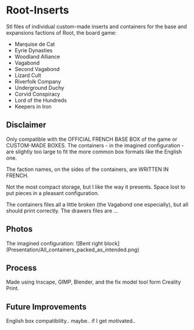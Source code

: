# Root-Inserts

Stl files of individual custom-made inserts and containers for the base and expansions factions of Root, the board game:
- Marquise de Cat
- Eyrie Dynasties
- Woodland Alliance
- Vagabond
- Second Vagabond
- Lizard Cult
- Riverfolk Company
- Underground Duchy
- Corvid Conspiracy
- Lord of the Hundreds
- Keepers in Iron

## Disclaimer

Only compatible with the OFFICIAL FRENCH BASE BOX of the game or CUSTOM-MADE BOXES. The containers - in the imagined configuration - are slightly too large to fit the more common box formats like the English one.

The faction names, on the sides of the containers, are WRITTEN IN FRENCH.

Not the most compact storage, but I like the way it presents. Space lost to put pieces in a pleasant configuration.

The containers files all a little broken (the Vagabond one especially), but all should print correctly.
The drawers files are ...

 ## Photos

<div align='center'>
  <src='Stl/Containers/container-Marquise_de_Cat.stl'>
  <src='Stl/Drawers/drawer-Marquise_de_Cat.stl'>
</div>
The imagined configuration:
![Bent right block](Presentation/All_containers_packed_as_intended.png)

## Process

Made using Inscape, GIMP, Blender, and the fix model tool form Creality Print.

## Future Improvements

English box compatibility.. maybe.. if I get motivated..
